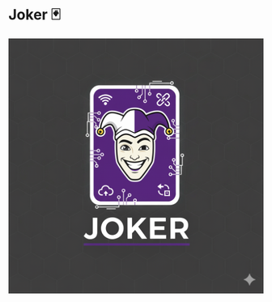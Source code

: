 # Joker 🃏

![Joker Logo](https://raw.githubusercontent.com/juanvegu/joker_dart/main/assets/joker_logo.png)
